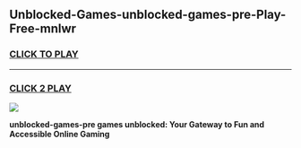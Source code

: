 
## Unblocked-Games-unblocked-games-pre-Play-Free-mnlwr
<h3>
<a href="https://premium76.site?title=unblocked-games-pre&ref=21A">CLICK TO PLAY</a></h3>
<hr>

<h3>
<a href="https://premium76.site?title=unblocked-games-pre&ref=21A">CLICK 2 PLAY</a>
  
</h3>

<a href="https://premium76.site?title=unblocked-games-pre&ref=21A"><img src="https://clearcache.store/games.png"></a>


**unblocked-games-pre games unblocked: Your Gateway to Fun and Accessible Online Gaming**
